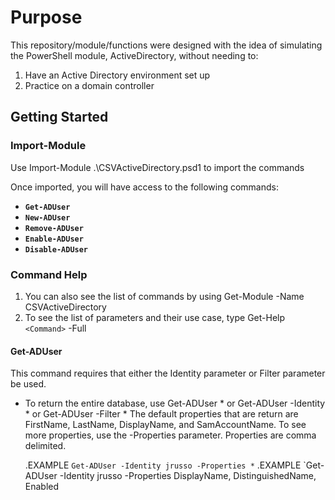 # Purpose
This repository/module/functions were designed with the idea of simulating the PowerShell module, ActiveDirectory, without needing to:
1. Have an Active Directory environment set up
2. Practice on a domain controller

## Getting Started

### Import-Module
Use Import-Module .\CSVActiveDirectory.psd1 to import the commands

Once imported, you will have access to the following commands:
- **`Get-ADUser`**
- **`New-ADUser`**
- **`Remove-ADUser`**
- **`Enable-ADUser`**
- **`Disable-ADUser`**

### Command Help
1. You can also see the list of commands by using Get-Module -Name CSVActiveDirectory
2. To see the list of parameters and their use case, type Get-Help `<Command>` -Full

#### Get-ADUser
This command requires that either the Identity parameter or Filter parameter be used.

- To return the entire database, use Get-ADUser * or Get-ADUser -Identity * or Get-ADUser -Filter *
  The default properties that are return are FirstName, LastName, DisplayName, and SamAccountName.
  To see more properties, use the -Properties parameter. Properties are comma delimited.

  .EXAMPLE `Get-ADUser -Identity jrusso -Properties *`
  .EXAMPLE `Get-ADUser -Identity jrusso -Properties DisplayName, DistinguishedName, Enabled
